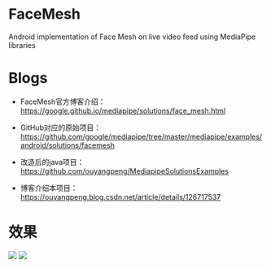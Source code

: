 # FaceMesh
Android implementation of Face Mesh on live video feed using MediaPipe libraries

# Blogs
+ FaceMesh官方博客介绍：https://google.github.io/mediapipe/solutions/face_mesh.html

+ GitHub对应的原始项目：https://github.com/google/mediapipe/tree/master/mediapipe/examples/android/solutions/facemesh

+ 改造后的java项目： https://github.com/ouyangpeng/MediapipeSolutionsExamples


+ 博客介绍本项目：https://ouyangpeng.blog.csdn.net/article/details/126717537


# 效果
![](https://img-blog.csdnimg.cn/bb65d16a97304347b5ce848e215370a5.png)
![](https://img-blog.csdnimg.cn/b60b620c56454dc5b7a14872ebc369a6.jpeg)
